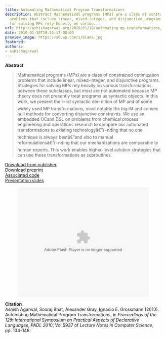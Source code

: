 ```yaml
---
title: Automating Mathematical Program Transformations
description: Abstract Mathematical programs (MPs) are a class of constrained optimization
  problems that include linear, mixed-integer, and disjunctive programs. Strategies
  for solving MPs rely heavily on variou...
url: http://ashishagarwal.org/2010/01/18/automating-mp-transformations/
date: 2010-01-18T19:13:17-00:00
preview_image: https://s0.wp.com/i/blank.jpg
featured:
authors:
- ashishagarwal
---
```


<p><strong>Abstract</strong></p>
<blockquote><p>Mathematical programs (MPs) are a class of constrained optimization problems that include linear, mixed-integer, and disjunctive programs. Strategies for solving MPs rely heavily on various transformations between these subclasses, but most are not automated because MP theory does not presently treat programs as syntactic objects. In this work, we present the &iuml;&not;&#129;rst syntactic de&iuml;&not;&#129;nition of MP and of some widely used MP transformations, most notably the big-M and convex hull methods for converting disjunctive constraints. We use an embedded OCaml DSL on problems from chemical process engineering and operations research to compare our automated transformations to existing technology&acirc;&euro;&rdquo;&iuml;&not;&#129;nding that no one technique is always best&acirc;&euro;&rdquo;and also to manual reformulations&acirc;&euro;&rdquo;&iuml;&not;&#129;nding that our mechanizations are comparable to human experts. This work enables higher-level solution strategies that can use these transformations as subroutines.
</p></blockquote>
<p><a href="http://dx.doi.org/10.1007/978-3-642-11503-5_12" class="html">Download from publisher</a><br/>
<a href="http://ashishagarwal.org/wp-content/uploads/2010/06/Preprint_PADL2010.pdf" class="pdf">Download preprint</a><br/>
<a href="http://ashishagarwal.org/wp-content/uploads/2010/03/padl2010-code.tar.gz" class="zip">Associated code</a><br/>
<a href="http://ashishagarwal.org/wp-content/uploads/2010/03/padl2010_talk.pdf" class="pdf">Presentation slides</a></p>
<p></p><center>
<div style="width:425px"><object width="425" height="355"><param name="movie" value="http://static.slidesharecdn.com/swf/ssplayer2.swf?doc=padl2010talk-101219123908-phpapp01&amp;rel=0&amp;stripped_title=padl-2010-talk&amp;userName=agarwal1975"/><param name="allowFullScreen" value="true"/><param name="allowScriptAccess" value="always"/><embed name="__sse6242291" src="http://static.slidesharecdn.com/swf/ssplayer2.swf?doc=padl2010talk-101219123908-phpapp01&amp;rel=0&amp;stripped_title=padl-2010-talk&amp;userName=agarwal1975" type="application/x-shockwave-flash" allowscriptaccess="always" allowfullscreen="true" width="425" height="355"></embed></object></div>
<p></p></center>
<p><strong>Citation</strong><br/>
Ashish Agarwal, Sooraj Bhat, Alexander Gray, Ignacio E. Grossmann (2010). Automating Mathematical Program Transformations, in <em>Proceedings of the 12th International Symposium on Practical Aspects of Declarative Languages, PADL 2010</em>, Vol 5937 of <em>Lecture Notes in Computer Science</em>, pp. 134-148.</p>

